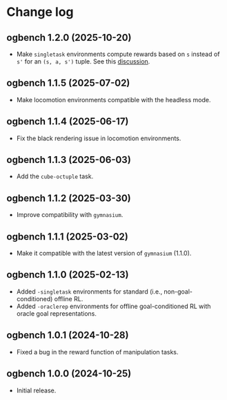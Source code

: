 # Change log

## ogbench 1.2.0 (2025-10-20)
- Make `singletask` environments compute rewards based on `s` instead of `s'` for an `(s, a, s')` tuple.
See this [discussion](README.md/#caveats).

## ogbench 1.1.5 (2025-07-02)
- Make locomotion environments compatible with the headless mode.

## ogbench 1.1.4 (2025-06-17)
- Fix the black rendering issue in locomotion environments.

## ogbench 1.1.3 (2025-06-03)
- Add the `cube-octuple` task.

## ogbench 1.1.2 (2025-03-30)
- Improve compatibility with `gymnasium`.

## ogbench 1.1.1 (2025-03-02)
- Make it compatible with the latest version of `gymnasium` (1.1.0).

## ogbench 1.1.0 (2025-02-13)
- Added `-singletask` environments for standard (i.e., non-goal-conditioned) offline RL.
- Added `-oraclerep` environments for offline goal-conditioned RL with oracle goal representations.

## ogbench 1.0.1 (2024-10-28)
- Fixed a bug in the reward function of manipulation tasks.

## ogbench 1.0.0 (2024-10-25)
- Initial release.